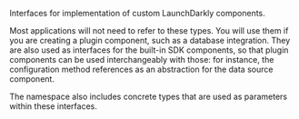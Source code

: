 Interfaces for implementation of custom LaunchDarkly components.

Most applications will not need to refer to these types. You will use them if you are creating a plugin component, such as a database integration. They are also used as interfaces for the built-in SDK components, so that plugin components can be used interchangeably with those: for instance, the configuration method <xref LaunchDarkly.Sdk.Client.ConfigurationBuilder.DataSource> references <xref LaunchDarkly.Sdk.Client.Subsystems.IDataSource> as an abstraction for the data source component.

The namespace also includes concrete types that are used as parameters within these interfaces.
